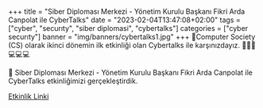 +++
title = "Siber Diploması Merkezi - Yönetim Kurulu Başkanı Fikri Arda Canpolat ile CyberTalks"
date = "2023-02-04T13:47:08+02:00"
tags = ["cyber", "securıty", "siber diplomasi", "cybertalks"]
categories = ["cyber securıty"]
banner = "img/banners/cybertalks1.jpg"
+++
🔵Computer Society (CS) olarak ikinci dönemin ilk etkinliği olan Cybertalks ile karşınızdayız. 🎉🎉🎉💻💻💻

🔵 Siber Diploması Merkezi - Yönetim Kurulu Başkanı Fikri Arda Canpolat ile CyberTalks etkinliğimizi gerçekleştirdik.

[Etkinlik Linki](https://www.instagram.com/p/CoAbKW4D7xa/)
